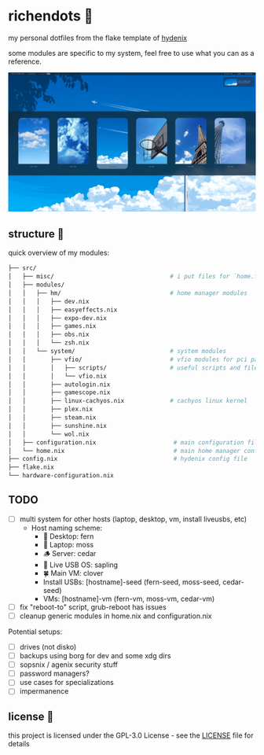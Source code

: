 # richendots 🌿

my personal dotfiles from the flake template of [hydenix](https://github.com/richen604/hydenix)

some modules are specific to my system, feel free to use what you can as a reference.

![screenshot](./assets/screenshot.png)

## structure 📁

quick overview of my modules:

```bash
├── src/
│   ├── misc/                                 # i put files for `home.file` calls here
│   ├── modules/
│   │   ├── hm/                               # home manager modules
│   │   │   ├── dev.nix
│   │   │   ├── easyeffects.nix
│   │   │   ├── expo-dev.nix
│   │   │   ├── games.nix
│   │   │   ├── obs.nix
│   │   │   └── zsh.nix
│   │   └── system/                           # system modules
│   │       ├── vfio/                         # vfio modules for pci passthrough
│   │       │   ├── scripts/                  # useful scripts and files for vfio passthrough
│   │       │   └── vfio.nix
│   │       ├── autologin.nix
│   │       ├── gamescope.nix
│   │       ├── linux-cachyos.nix             # cachyos linux kernel
│   │       ├── plex.nix
│   │       ├── steam.nix
│   │       ├── sunshine.nix
│   │       └── wol.nix
│   ├── configuration.nix                      # main configuration file
│   └── home.nix                               # main home manager configuration file
├── config.nix                                 # hydenix config file
├── flake.nix
└── hardware-configuration.nix
```

## TODO

- [ ] multi system for other hosts (laptop, desktop, vm, install liveusbs, etc)
  - Host naming scheme:
    - 🌿 Desktop: fern
    - 🌱 Laptop: moss
    - 🪵 Server: cedar
    - 🌱 Live USB OS: sapling
    - 🍀 Main VM: clover
    - Install USBs: [hostname]-seed (fern-seed, moss-seed, cedar-seed)
    - VMs: [hostname]-vm (fern-vm, moss-vm, cedar-vm)
- [ ] fix "reboot-to" script, grub-reboot has issues
- [ ] cleanup generic modules in home.nix and configuration.nix

Potential setups:

- [ ] drives (not disko)
- [ ] backups using borg for dev and some xdg dirs
- [ ] sopsnix / agenix security stuff
- [ ] password managers?
- [ ] use cases for specializations
- [ ] impermanence

## license 📄

this project is licensed under the GPL-3.0 License - see the [LICENSE](LICENSE) file for details
